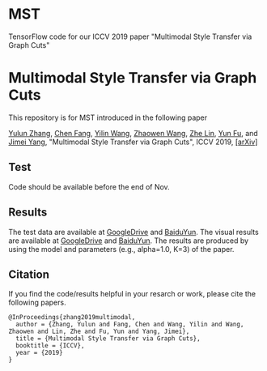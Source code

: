 # MST
TensorFlow code for our ICCV 2019 paper "Multimodal Style Transfer via Graph Cuts" 
# Multimodal Style Transfer via Graph Cuts
This repository is for MST introduced in the following paper

[Yulun Zhang](http://yulunzhang.com/), [Chen Fang](https://scholar.google.com/citations?user=Vu1OqIsAAAAJ&hl=en), [Yilin Wang](http://yilinwang.org), [Zhaowen Wang](https://scholar.google.com/citations?user=lwlYARMAAAAJ&hl=en), [Zhe Lin](https://sites.google.com/site/zhelin625/), [Yun Fu](http://www1.ece.neu.edu/~yunfu/), and [Jimei Yang](https://eng.ucmerced.edu/people/jyang44), "Multimodal Style Transfer via Graph Cuts", ICCV 2019, [[arXiv]](https://arxiv.org/pdf/1904.04443.pdf) 

## Test
Code should be available before the end of Nov.

## Results
The test data are available at [GoogleDrive](https://drive.google.com/file/d/1lD6wi-Uaw5tymYBtjwe5tmhxGrJathLs/view?usp=sharing) and [BaiduYun](https://pan.baidu.com/s/1sF7pGD19umLaogAWIF8R_w).
The visual results are available at [GoogleDrive](https://drive.google.com/file/d/1nl9KuB9q_hcfzSKY1PBxSfpKQmNEhI9p/view?usp=sharing) and [BaiduYun](https://pan.baidu.com/s/14cJgqLpaw_A8bhSmlAGW7w). The results are produced by using the model and parameters (e.g., alpha=1.0, K=3) of the paper. 

## Citation
If you find the code/results helpful in your resarch or work, please cite the following papers.
```
@InProceedings{zhang2019multimodal,
  author = {Zhang, Yulun and Fang, Chen and Wang, Yilin and Wang, Zhaowen and Lin, Zhe and Fu, Yun and Yang, Jimei},
  title = {Multimodal Style Transfer via Graph Cuts},
  booktitle = {ICCV},
  year = {2019}
}

